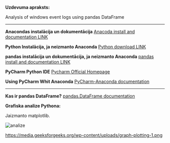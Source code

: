 **Uzdevuma apraksts:**

Analysis of windows event logs using pandas DataFrame

-------------------------------------------------------------------------------------------------------------------------------------------------------------------

**Anacondas instalācija un dokumentācija**
[Anacoda install and documentation LINK](https://docs.continuum.io/anaconda/install/)

**Python Instalācija, ja neizmanto Anaconda**
[Python download LINK](https://www.python.org/downloads/)

**pandas instalācija un dokumentācija, ja neizmanto Anaconda**
[pandas install and documentation LINK](https://pandas.pydata.org/pandas-docs/stable/getting_started/install.html)

**PyCharm Python IDE**
[Pycharm Official Homepage](https://www.jetbrains.com/pycharm/)

**Using PyCharm Whit Anaconda**
[PyCharm-Anaconda documentation](https://docs.anaconda.com/anaconda/user-guide/tasks/pycharm/)

-------------------------------------------------------------------------------------------------------------------------------------------------------------------

**Kas ir pandas DataFrame?**
[pandas.DataFrame documentation](https://pandas.pydata.org/pandas-docs/stable/reference/api/pandas.DataFrame.html)




**Grafiska analize Pythona:**

Jaizmanto matplotlib.

![analize](https://media.geeksforgeeks.org/wp-content/uploads/graph-plotting-1.png)

https://media.geeksforgeeks.org/wp-content/uploads/graph-plotting-1.png
